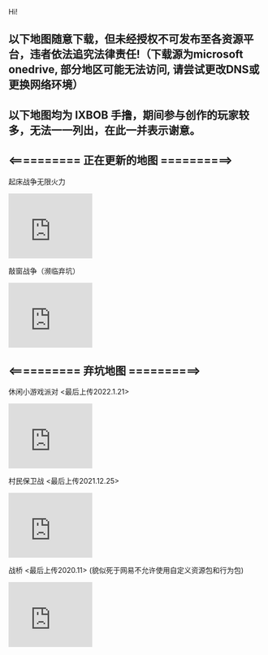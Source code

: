 


Hi!

## 以下地图随意下载，但未经授权不可发布至各资源平台，违者依法追究法律责任!（下载源为microsoft onedrive, 部分地区可能无法访问, 请尝试更改DNS或更换网络环境）
## 以下地图均为 IXBOB 手撸，期间参与创作的玩家较多，无法一一列出，在此一并表示谢意。

## <========== 正在更新的地图 ==========>

起床战争无限火力
<iframe src="https://onedrive.live.com/embed?cid=BC563DD7E78B8181&resid=BC563DD7E78B8181%2119923&authkey=AG-d6rM4VKViafQ" width="165" height="128" frameborder="0" scrolling="no"></iframe>

敲窗战争（濒临弃坑）
<iframe src="https://onedrive.live.com/embed?cid=BC563DD7E78B8181&resid=BC563DD7E78B8181%2119629&authkey=ADaLs7s_20A3dT8" width="165" height="128" frameborder="0" scrolling="no"></iframe>

## <========== 弃坑地图 ==========>

休闲小游戏派对 <最后上传2022.1.21>
<iframe src="https://onedrive.live.com/embed?cid=BC563DD7E78B8181&resid=BC563DD7E78B8181%2119763&authkey=AEZkOPAoohDrxIs" width="165" height="128" frameborder="0" scrolling="no"></iframe>

村民保卫战 <最后上传2021.12.25>
<iframe src="https://onedrive.live.com/embed?cid=BC563DD7E78B8181&resid=BC563DD7E78B8181%2119560&authkey=ANdrQ_r4vRH5Gdo" width="165" height="128" frameborder="0" scrolling="no"></iframe>

战桥 <最后上传2020.11> (貌似死于网易不允许使用自定义资源包和行为包)
<iframe src="https://onedrive.live.com/embed?cid=BC563DD7E78B8181&resid=BC563DD7E78B8181%2111334&authkey=AEoVKHJAjmr39O4" width="165" height="128" frameborder="0" scrolling="no"></iframe>

